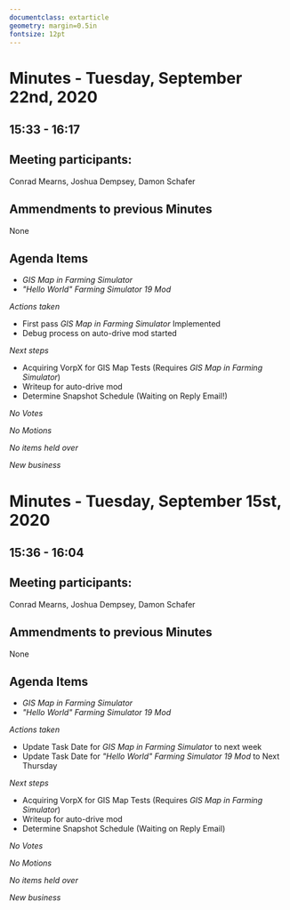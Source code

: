 ```yaml
---
documentclass: extarticle
geometry: margin=0.5in
fontsize: 12pt
---
```


Minutes - Tuesday, September 22nd, 2020
=====================================
15:33 - 16:17
-------------------------------------

## Meeting participants:
Conrad Mearns, Joshua Dempsey, Damon Schafer


## Ammendments to previous Minutes
None

## Agenda Items 

- _GIS Map in Farming Simulator_
- _"Hello World" Farming Simulator 19 Mod_

*Actions taken*
- First pass _GIS Map in Farming Simulator_ Implemented
- Debug process on auto-drive mod started

*Next steps*

- Acquiring VorpX for GIS Map Tests (Requires _GIS Map in Farming Simulator_)
- Writeup for auto-drive mod
- Determine Snapshot Schedule (Waiting on Reply Email!)

*No Votes*

*No Motions*

*No items held over*

*New business*









Minutes - Tuesday, September 15st, 2020
=====================================
15:36 - 16:04
-------------------------------------

## Meeting participants:
Conrad Mearns, Joshua Dempsey, Damon Schafer


## Ammendments to previous Minutes
None

## Agenda Items 

- _GIS Map in Farming Simulator_
- _"Hello World" Farming Simulator 19 Mod_

*Actions taken*

- Update Task Date for _GIS Map in Farming Simulator_ to next week
- Update Task Date for _"Hello World" Farming Simulator 19 Mod_ to Next Thursday

*Next steps*

- Acquiring VorpX for GIS Map Tests (Requires _GIS Map in Farming Simulator_)
- Writeup for auto-drive mod
- Determine Snapshot Schedule (Waiting on Reply Email)

*No Votes*

*No Motions*

*No items held over*

*New business*
